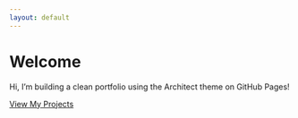 ```yaml
---
layout: default
---
```


# Welcome

Hi, I’m building a clean portfolio using the Architect theme on GitHub Pages!


[View My Projects](projects.html)
